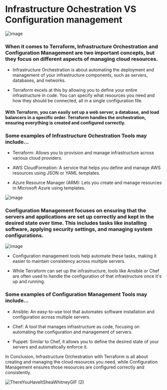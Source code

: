 # Infrastructure Ochestration VS Configuration management

![image](https://github.com/user-attachments/assets/c579cadd-6750-4daf-beea-1fbb02d2ce36)

### When it comes to Terraform, Infrastructure Orchestration and Configuration Management are two important concepts, but they focus on different aspects of managing cloud resources.

- Infrastructure Orchestration is about automating the deployment and management of your infrastructure components, such as servers, databases, and networks.

- Terraform excels at this by allowing you to define your entire infrastructure in code. You can specify what resources you need and how they should be connected, all in a single configuration file.

#### With Terraform, you can easily set up a web server, a database, and load balancers in a specific order. Terraform handles the orchestration, ensuring everything is created and configured correctly.

### Some examples of Infrastructure Ochestration Tools may include...

- Terraform: Allows you to provision and manage infrastructure across various cloud providers.

- AWS CloudFormation: A service that helps you define and manage AWS resources using JSON or YAML templates.

- Azure Resource Manager (ARM): Lets you create and manage resources in Microsoft Azure using templates.

![image](https://github.com/user-attachments/assets/6b292a62-334d-4332-b7fb-dc30f7bc2fb0)

### Configuration Management focuses on ensuring that the servers and applications are set up correctly and kept in the desired state over time. This includes tasks like installing software, applying security settings, and managing system configurations.

![image](https://github.com/user-attachments/assets/f1e3c771-bddf-4abc-9891-09594b8ab61a)

- Configuration management tools help automate these tasks, making it easier to maintain consistency across multiple servers.

- While Terraform can set up the infrastructure, tools like Ansible or Chef are often used to handle the configuration of that infrastructure once it's up and running.

### Some examples of Configuration Management Tools may include...

- Ansible: An easy-to-use tool that automates software installation and configuration across multiple servers.

- Chef: A tool that manages infrastructure as code, focusing on automating the configuration and management of servers.

- Puppet: Similar to Chef, it allows you to define the desired state of your servers and automatically enforce it.
  
In Conclusion, Infrastructure Orchestration with Terraform is all about creating and managing the cloud resources you need, while Configuration Management ensures those resources are configured correctly and consistently. 

![ThereYouHaveItSheaWhitneyGIF (2)](https://github.com/user-attachments/assets/9c4cf35e-6ded-4f8d-aa81-d923f30470dc)
